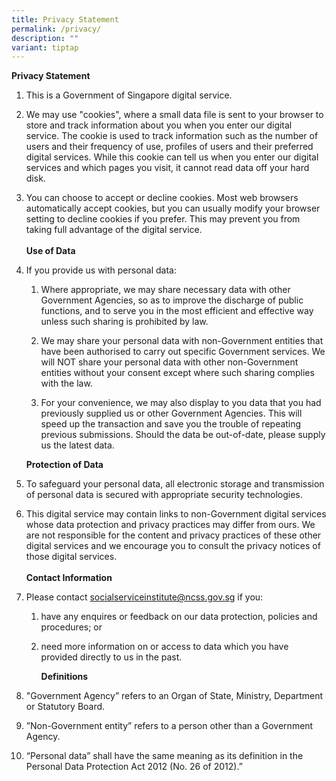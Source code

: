 ```yaml
---
title: Privacy Statement
permalink: /privacy/
description: ""
variant: tiptap
---
```

<p><strong>Privacy Statement</strong>
</p>
<ol data-tight="true" class="tight">
<li>
<p>This is a Government of Singapore digital service.
<br>
</p>
</li>
<li>
<p>We may use "cookies", where a small data file is sent to your browser
to store and track information about you when you enter our digital service.
The cookie is used to track information such as the number of users and
their frequency of use, profiles of users and their preferred digital services.
While this cookie can tell us when you enter our digital services and which
pages you visit, it cannot read data off your hard disk.
<br>
</p>
</li>
<li>
<p>You can choose to accept or decline cookies. Most web browsers automatically
accept cookies, but you can usually modify your browser setting to decline
cookies if you prefer. This may prevent you from taking full advantage
of the digital service.
<br>
<br><strong>Use of Data</strong>
<br>
</p>
</li>
<li>
<p>If you provide us with personal data:
<br>
</p>
<ol data-tight="true" class="tight">
<li>
<p>Where appropriate, we may share necessary data with other Government Agencies,
so as to improve the discharge of public functions, and to serve you in
the most efficient and effective way unless such sharing is prohibited
by law.
<br>
</p>
</li>
<li>
<p>We may share your personal data with non-Government entities that have
been authorised to carry out specific Government services. We will NOT
share your personal data with other non-Government entities without your
consent except where such sharing complies with the law.
<br>
</p>
</li>
<li>
<p>For your convenience, we may also display to you data that you had previously
supplied us or other Government Agencies. This will speed up the transaction
and save you the trouble of repeating previous submissions. Should the
data be out-of-date, please supply us the latest data.</p>
<p></p>
</li>
</ol>
<p><strong>Protection of Data</strong>
<br>
</p>
</li>
<li>
<p>To safeguard your personal data, all electronic storage and transmission
of personal data is secured with appropriate security technologies.
<br>
</p>
</li>
<li>
<p>This digital service may contain links to non-Government digital services
whose data protection and privacy practices may differ from ours. We are
not responsible for the content and privacy practices of these other digital
services and we encourage you to consult the privacy notices of those digital
services.
<br>
<br><strong>Contact Information</strong>
</p>
<p></p>
</li>
<li>
<p>Please contact <a href="mailto:socialserviceinstitute@ncss.gov.sg" rel="noopener noreferrer nofollow" target="_blank">socialserviceinstitute@ncss.gov.sg</a> if
you:
<br>
</p>
<ol data-tight="true" class="tight">
<li>
<p>have any enquires or feedback on our data protection, policies and procedures;
or
<br>
</p>
</li>
<li>
<p>need more information on or access to data which you have provided directly
to us in the past.
<br>
</p>
<p><strong>Definitions</strong>
<br>
</p>
</li>
</ol>
</li>
<li>
<p>"Government Agency” refers to an Organ of State, Ministry, Department
or Statutory Board.</p>
<p></p>
</li>
<li>
<p>”Non-Government entity” refers to a person other than a Government Agency.
<br>
</p>
</li>
<li>
<p>“Personal data” shall have the same meaning as its definition in the Personal
Data Protection Act 2012 (No. 26 of 2012).”</p>
</li>
</ol>
<p></p>